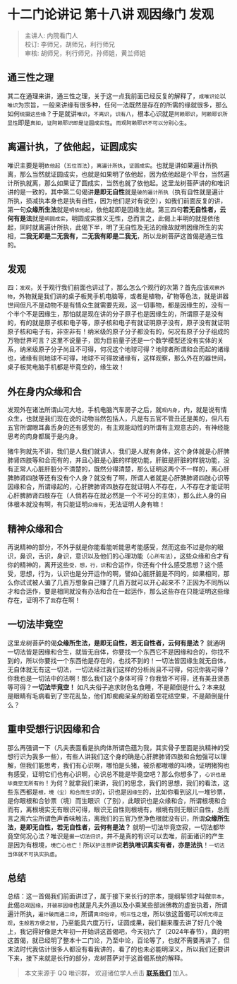 # 十二门论讲记 第十八讲 观因缘门 发观

> 主讲人: 内院看门人 <br />
> 校订: 李师兄，胡师兄，利行师兄 <br />
> 审核: 胡师兄，利行师兄，孙师姐，黄兰师姐 <br />

## 通三性之理

其二在通理来讲，通三性之理，关于这一点我前面已经反复的解释了，`成唯识论`以`唯识`为宗旨，一般来讲缘有很多种，任何一法既然是存在的所需的缘就很多，那么如何`统摄这些缘`？于是就讲`唯识`，`不离识`，`识有八`，根本心识就是`阿赖耶识`，`阿赖耶识所显性`即是`真如`，`证阿赖耶识即是证圆成实性`。`而观阿赖耶识不可以分别心生`。

## 离遍计执，了依他起，证圆成实

唯识主要是明`依他起`（`五位百法`），`离遍计所执`，`证圆成实`。也就是讲如果遍计所执离，那么当然就证圆成实，也就是如果明了依他起，因为依他起是个平台，当然遍计所执就离，那么如果证了圆成实，当然也就了依他起。这里龙树菩萨讲的和唯识讲的是一致的，其中第二句偈讲**是即无自性**就是`破的遍计所执`（执有自性就是遍计所执，损减执本身也是执有自性，因为他们是对有说空），如我们前面反复的讲，第一句**众缘所生法**就是`明依他起`，依他起即是因缘生故。第三四句**若无自性者，云何有是法**就是`明圆成实`，明圆成实胜义无性，总而言之，此偈上半明的就是依他起，同时就离遍计所执，此偈下半，明了无自性及无法的缘故就明因缘所生的实相，**二我无即是二无我有，二无我有即是二我无**，所以龙树菩萨这首偈是通三性的。

## 发观

四：`发观`，关于观行我们前面也讲过了，那么怎么个观行的次第？首先应该`观察外物`，外物就是我们讲的桌子板凳手机电脑等，或者是植物，矿物等色法，就是讲器世间但凡不是动物不是有情众生就需要先观，这一切事物，都是因缘生的，没有一个半个不是因缘生，那怕就是现在讲的分子原子也是因缘生的，所谓原子是没有的，有的就是原子核和电子等，原子核和电子有就证明原子没有，原子没有就证明原子核和电子有，非空非有！纳米级的原子分子都没有的，何况有原子分子组成的万物世界可言？这里不说量子，因为目前量子还是一个数学模型还没有实体的关系，纳米级原子分子尚且不可得，何况这个地球可得？地球者所谓和合而起的诸缘也，诸缘有则地球不可得，地球不可得故诸缘有，这样观察，那么外在的器世间，桌子板凳电脑手机都是毕竟空的，缘生故！

## 外在身内众缘和合

发观外在诸法所谓山河大地，手机电脑汽车房子之后，就`观内身`，内，就是说有情众生，也就是我们现在说的动物当然包括人，凡是有五官不管丑还是美的，但凡有五官所谓眼耳鼻舌身的还有感觉的，有主观能动性的所谓有主观意志的，有神经能思考的肉身都属于是内身。

猪牛狗就先不讲，我们是人我们就讲人，我们是人就有身体，这个身体就是心肝脾肺肾四肢等和合而有的，并且心脏是心脏的样貌功能，肝脏是肝脏的样貌功能，没有正常人心脏肝脏分不清楚的，既然分得清楚，那么证明这两个不一样的，离心肝脾肺肾四肢等还有没有个人身？就没有了啊，所谓人者就是心肝脾肺肾四肢心识等因缘和合，所谓缘起的，心肝脾肺肾四肢存在就证明人不存在，人不存在才能证明心肝脾肺肾四肢存在（人倘若存在就必然是一个不可分的主体），那么此人身的自体根本就没有啊，有只能证明`众缘有`，无法证明人身有嘛！

## 精神众缘和合

再说精神的部分，不外乎就是你能看能听能思考能感受，然而这些不过是你的眼识，鼻识，舌识，身识，意识以及他们的心理功能（`心所有法`），这些众缘和合才有你的精神的，离开这些`受，想，行，识`和合运作，你还有个什么感受思想？这个感受，思想，行为，认识也是分开运作的啊，譬如心脏肝脏是不同的，如果相同，那么你试试被人骗了几百万想象自己赚了几百万就可以开心起来不？正因为不同所以才和合运作，要是相同就没有办法和合在一起运作，那么这些存在只能证明这些缘存在，证明不了`我`存在啊！

## 一切法毕竟空

这里龙树菩萨的偈**众缘所生法，是即无自性，若无自性者，云何有是法？** 就通明一切法皆是因缘和合生，就皆无自体，你要找一个东西它不是因缘和合的，你找不到的，所以你要找一个东西他是存在的，也找不到的！一切法皆因缘生就无自体，无自体就无有这一切法，一切法经过我们这样的分析尚且不可得，何况你我可得？你我也是一切法中的法啊！那么我们这个身体可得？你我皆不可得，还有美丑贤愚等可得？**一切法毕竟空！** 如凡夫俗子追求财色名食睡，不是颠倒是什么？本来就是眼睛有毛病看到了空花乱坠，他们却痴痴呆呆的盼着空花结空果，不是颠倒是什么？

## 重申受想行识因缘和合

那么再强调一下（凡夫表面看是执肉体所谓色蕴为我，其实骨子里面是执精神的受想行识为我多一些），有些人讲我们这个身的确是心肝脾肺肾四肢和合勉强可以理解，但我们能思考，我们有心识啊，哪怕是头猪，被杀都嗷嗷的叫唤，证明猪狗也有感受，证明它们也有心识啊，心识总不能是毕竟空吧？那么你想多了，`心识也是毕竟空无所有的`！为何？就拿我们来讲，我们的思念，我们的思想，我们的看法，这些东西都是`根，境（尘）和合而生识`的，识也是`因缘生`的，比如你看到这儿一堆钞票，是你眼根和合钞票（境）而生眼识（了别），此眼识也是众缘和合，所谓根境和合而有，离根境实无有眼识可得，眼识无自性则根境有，根境有则无眼识自性，总而言之离六尘所谓色声香味触法，离我们的五官乃至净色根就没有识，所谓**众缘所生法，是即无自性，若无自性者，云何有是法？** 就明一切法毕竟空寂，一切法都毕竟空何况心法？唯识是`摄一切法归识`，并不是真的有识可以去唯，前面诸识的产生是因为有根境，`境亡心也亡`！所以`护法菩萨`说**若执唯识真实有者，亦是法执**！`一切法当体就不可执实执虚`。

## 总结

总结：这一首偈我们前面讲过了，属于接下来长行的宗本，提纲挈领才叫做`宗本`，此偈`总观因缘`，`并破邪因缘`也就是凡夫外道以及小乘某些部派佛教的虚妄执着，所谓遍计所执，`遍计破而通二谛`，所谓`真谛俗谛`，`明三性之理`，所以依这首偈可以`明无得正观`，`生般若方便之智`，乃至能具六度万行，证圆成果，我们翻来覆去讲了好几个晚上，我记得好像是大年初一开始讲这首偈吧，今天初六了（2024年春节），真的明这首偈，就已经明了整本十二门论，乃至中论，百论等了，也就不需要再讲了，但末法时代我估计很多人都没有看我讲的，看了的也未必能明深义，所以我们还要讲下来，接下来就是长行的部分，龙树菩萨对于这首偈系统的解释。

> 本文来源于 QQ 唯识群， 欢迎诸位学人点击 **[联系我们](https://mp.weixin.qq.com/s/lZCfWjmLjgNR165Tx4_bCQ)** 加入。

